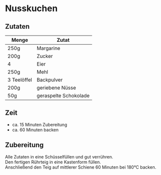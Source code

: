 # Nusskuchen

## Zutaten

|Menge      |Zutat                |
|-----------|---------------------|
|250g       |Margarine            |
|200g       |Zucker               |
|4          |Eier                 |
|250g       |Mehl                 |
|3 Teelöffel|Backpulver           |
|200g       |geriebene Nüsse      |
|50g        |geraspelte Schokolade|



## Zeit

* ca. 15 Minuten Zubereitung
* ca. 60 Minuten backen


## Zubereitung

Alle Zutaten in eine Schüsselfüllen und gut verrühren.  
Den fertigen Rührteig in eine Kastenform füllen.  
Anschließend den Teig auf mittlerer Schiene 60 Minuten bei 180°C backen.
